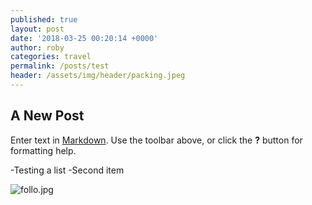 ```yaml
---
published: true
layout: post
date: '2018-03-25 00:20:14 +0000'
author: roby
categories: travel
permalink: /posts/test
header: /assets/img/header/packing.jpeg
---
```

## A New Post

Enter text in [Markdown](http://daringfireball.net/projects/markdown/). Use the toolbar above, or click the **?** button for formatting help.

-Testing a list
-Second item

![follo.jpg]({{site.baseurl}}/assets/photos/robytest/follo.jpg)

